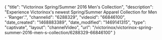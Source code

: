 {
    "title": "Victorinox Spring\/Summer 2016 Men's Collection",
    "description": "Experience Victorinox's newest Spring\/Summer Apparel Collection for Men - 'Ranger'.",
    "channelid": "6288329",
    "videoid": "66846100",
    "date_created": "1468883389",
    "date_modified": "1469141315",
    "type": "captivate",
    "layout": "channelVideo",
    "url": "\/victorinox\/victorinox-spring-summer-2016-men-s-collection\/6288329-66846100"
}